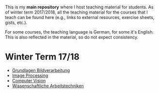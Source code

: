 This is my **main repository** where I host teaching material for students.
As of winter term 2017/2018, all the teaching material for the courses that I
teach can be found here (e.g., links to external resources, exercise sheets, gists, etc.).

For some courses, the teaching language is German, for some it's English.
This is also reflected in the material, so do not expect consistency.

# Winter Term 17/18

- [Grundlagen Bildverarbeitung](IP/)
- [Image Processing](IP/)
- [Computer Vision](CV/)
- [Wissenschaftliche Arbeitstechniken](WAP/)
